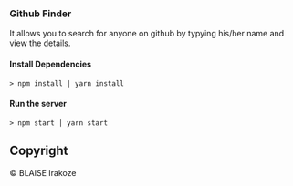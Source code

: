 ### Github Finder

It allows you to search for anyone on github by typying his/her name and view the details.

#### Install Dependencies

```
> npm install | yarn install
```

#### Run the server

```
> npm start | yarn start
```

## Copyright

&copy; BLAISE Irakoze
